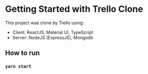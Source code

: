 # Getting Started with Trello Clone

This project was clone by Trello using:

- Client: ReactJS, Material UI, TypeScript
- Server: NodeJS (ExpressJS), Mongodb

## How to run

### `yarn start`
